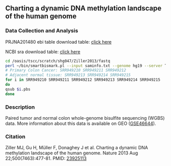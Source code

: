 ## Charting a dynamic DNA methylation landscape of the human genome

### Data Collection and Analysis

PRJNA201480 ebi table download table: [click here](http://www.ebi.ac.uk/ena/data/view/PRJNA201480)

NCBI sra download table: [click here](http://www.ncbi.nlm.nih.gov/sra/?term=SRP028600)

```bash
cd /oasis/tscc/scratch/shg047/Ziller2013/fastq
perl ~/bin/smartbismark.pl --input saminfo.txt --genome hg19 --server TSCC --submit no --queue hotel
# Primary Colon Cancer: SRR949210 SRR949211 SRR949212 
# Adjacent normal tissue: SRR949213 SRR949214 SRR949215
for i in SRR949210 SRR949211 SRR949212 SRR949213 SRR949214 SRR949215
do
qsub $i.pbs
done
```

### Description

Paired tumor and normal colon whole-genome bisulfite sequencing (WGBS) data. More information about this data is available on GEO ([GSE46644](https://www.ncbi.nlm.nih.gov/geo/query/acc.cgi?acc=GSE46644)). 

### Citation

Ziller MJ, Gu H, Müller F, Donaghey J et al. Charting a dynamic DNA methylation landscape of the human genome. Nature 2013 Aug 22;500(7463):477-81. PMID: [23925113](https://www.ncbi.nlm.nih.gov/pubmed/23925113)

